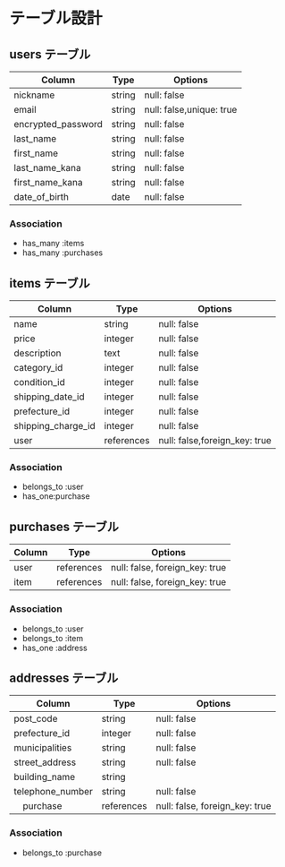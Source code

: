 # テーブル設計

## users テーブル

| Column             | Type   | Options     |
| ------------------ | ------ | ----------- |
| nickname           | string | null: false |
| email              | string | null: false,unique: true
| encrypted_password | string | null: false |
| last_name | string | null: false |
| first_name | string | null: false |
| last_name_kana | string | null: false |
| first_name_kana | string | null: false |
| date_of_birth | date | null: false |

### Association

- has_many :items
- has_many :purchases

## items テーブル

| Column | Type   | Options     |
| ------ | ------ | ----------- |
| name   | string | null: false |
| price   | integer | null: false |
| description   | text | null: false |
| category_id   | integer | null: false |
| condition_id   | integer | null: false |
| shipping_date_id   | integer | null: false |
| prefecture_id   | integer | null: false |
| shipping_charge_id   | integer | null: false |
| user  | references | null: false,foreign_key: true |





### Association

- belongs_to :user
- has_one:purchase

## purchases テーブル

| Column | Type       | Options                        |
| ------ | ---------- | ------------------------------ |
| user   | references | null: false, foreign_key: true |
| item   | references | null: false, foreign_key: true |




### Association
- belongs_to :user
- belongs_to :item
- has_one :address

## addresses テーブル

| Column  | Type       | Options                        |
| ------- | ---------- | ------------------------------ |
| post_code   | string | null: false |
| prefecture_id   | integer | null: false  |
| municipalities    | string | null: false |
| street_address    | string | null: false |
| building_name    | string | 
| telephone_number   | string | null: false |
|　purchase   | references | null: false, foreign_key: true |


### Association

- belongs_to :purchase
